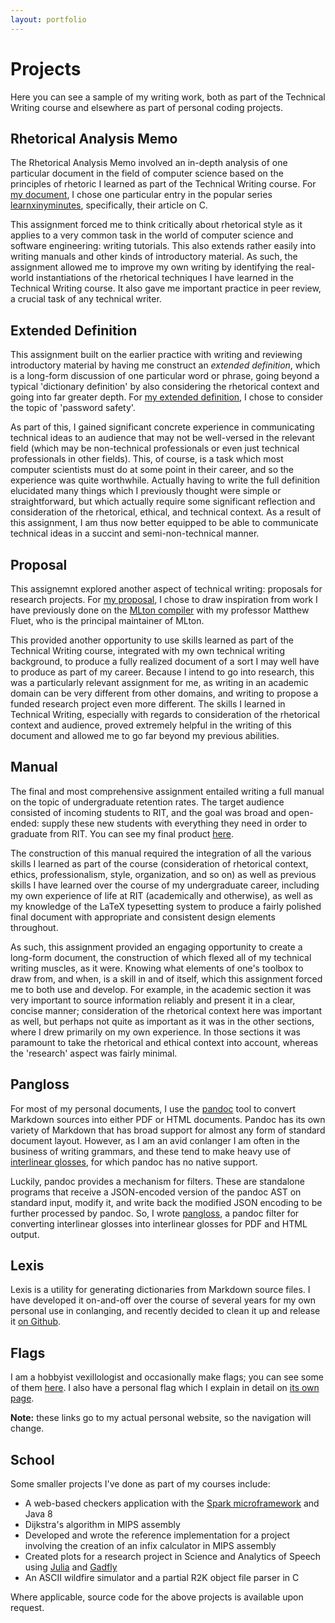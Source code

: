 ```yaml
---
layout: portfolio
---
```


# Projects

Here you can see a sample of my writing work, both as part of the Technical
Writing course and elsewhere as part of personal coding projects.

## Rhetorical Analysis Memo

The Rhetorical Analysis Memo involved an in-depth analysis of one particular
document in the field of computer science based on the principles of rhetoric I
learned as part of the Technical Writing course. For [my
document](rhetmem.pdf), I chose one particular entry in the popular
series [learnxinyminutes](https://learnxinyminutes.com), specifically, their
article on C.

This assignment forced me to think critically about rhetorical style as it
applies to a very common task in the world of computer science and software
engineering: writing tutorials. This also extends rather easily into writing
manuals and other kinds of introductory material. As such, the assignment
allowed me to improve my own writing by identifying the real-world
instantiations of the rhetorical techniques I have learned in the Technical
Writing course. It also gave me important practice in peer review, a crucial
task of any technical writer.

## Extended Definition

This assignment built on the earlier practice with writing and reviewing
introductory material by having me construct an *extended definition*, which is
a long-form discussion of one particular word or phrase, going beyond a typical
'dictionary definition' by also considering the rhetorical context and going
into far greater depth. For [my extended definition](extdef.pdf), I
chose to consider the topic of 'password safety'.

As part of this, I gained significant concrete experience in communicating
technical ideas to an audience that may not be well-versed in the relevant
field (which may be non-technical professionals or even just technical
professionals in other fields). This, of course, is a task which most computer
scientists must do at some point in their career, and so the experience was
quite worthwhile. Actually having to write the full definition elucidated many
things which I previously thought were simple or straightforward, but which
actually require some significant reflection and consideration of the
rhetorical, ethical, and technical context. As a result of this assignment, I
am thus now better equipped to be able to communicate technical ideas in a
succint and semi-non-technical manner.

## Proposal

This assignemnt explored another aspect of technical writing: proposals for
research projects. For [my proposal](proposal.pdf), I chose to draw
inspiration from work I have previously done on the [MLton
compiler](https://mlton.org) with my professor Matthew Fluet, who is the
principal maintainer of MLton.

This provided another opportunity to use skills learned as part of the
Technical Writing course, integrated with my own technical writing background,
to produce a fully realized document of a sort I may well have to produce as
part of my career. Because I intend to go into research, this was a
particularly relevant assignment for me, as writing in an academic domain can
be very different from other domains, and writing to propose a funded research
project even more different. The skills I learned in Technical Writing,
especially with regards to consideration of the rhetorical context and
audience, proved extremely helpful in the writing of this document and allowed
me to go far beyond my previous abilities.

## Manual

The final and most comprehensive assignment entailed writing a full manual on
the topic of undergraduate retention rates. The target audience consisted of
incoming students to RIT, and the goal was broad and open-ended: supply these
new students with everything they need in order to graduate from RIT. You can
see my final product [here](manual.pdf).

The construction of this manual required the integration of all the various
skills I learned as part of the course (consideration of rhetorical context,
ethics, professionalism, style, organization, and so on) as well as previous
skills I have learned over the course of my undergraduate career, including
my own experience of life at RIT (academically and otherwise), as well as my
knowledge of the LaTeX typesetting system to produce a fairly polished final
document with appropriate and consistent design elements throughout.

As such, this assignment provided an engaging opportunity to create a long-form
document, the construction of which flexed all of my technical writing muscles,
as it were. Knowing what elements of one's toolbox to draw from, and when, is a
skill in and of itself, which this assignment forced me to both use and
develop. For example, in the academic section it was very important to source
information reliably and present it in a clear, concise manner; consideration
of the rhetorical context here was important as well, but perhaps not quite as
important as it was in the other sections, where I drew primarily on my own
experience. In those sections it was paramount to take the rhetorical and
ethical context into account, whereas the 'research' aspect was fairly minimal.

## Pangloss

For most of my personal documents, I use the [pandoc](https://pandoc.org) tool
to convert Markdown sources into either PDF or HTML documents. Pandoc has its
own variety of Markdown that has broad support for almost any form of standard
document layout. However, as I am an avid conlanger I am often in the business
of writing grammars, and these tend to make heavy use of [interlinear
glosses][gloss], for which pandoc has no native support.

Luckily, pandoc provides a mechanism for filters. These are standalone programs
that receive a JSON-encoded version of the pandoc AST on standard input, modify
it, and write back the modified JSON encoding to be further processed by
pandoc. So, I wrote [pangloss](https://github.com/daemanos/pangloss), a pandoc
filter for converting interlinear glosses into interlinear glosses for PDF and
HTML output.

## Lexis

Lexis is a utility for generating dictionaries from Markdown source files. I
have developed it on-and-off over the course of several years for my own
personal use in conlanging, and recently decided to clean it up and release it
[on Github](https://github.com/daemanos/lexis).

## Flags

I am a hobbyist vexillologist and occasionally make flags; you can see some of
them [here](/proj/flags). I also have a personal flag which I explain in
detail on [its own page](/about/personalflag).

**Note:** these links go to my actual personal website, so the navigation
will change.

## School

Some smaller projects I've done as part of my courses include:

- A web-based checkers application with the [Spark
  microframework](sparkjava.com) and Java 8
- Dijkstra's algorithm in MIPS assembly
- Developed and wrote the reference implementation for a project involving the
  creation of an infix calculator in MIPS assembly
- Created plots for a research project in Science and Analytics of Speech
  using [Julia](julialang.org) and [Gadfly](gadflyjl.org)
- An ASCII wildfire simulator and a partial R2K object file parser in C

Where applicable, source code for the above projects is available upon request.


[gloss]: https://wikipedia.org/wiki/Interlinear_gloss
